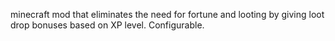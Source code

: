 minecraft mod that eliminates the need for fortune and looting by giving loot drop bonuses based on XP level. Configurable.
